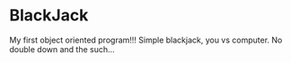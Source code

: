 # BlackJack
My first object oriented program!!!  Simple blackjack, you vs computer.  No double down and the such...

